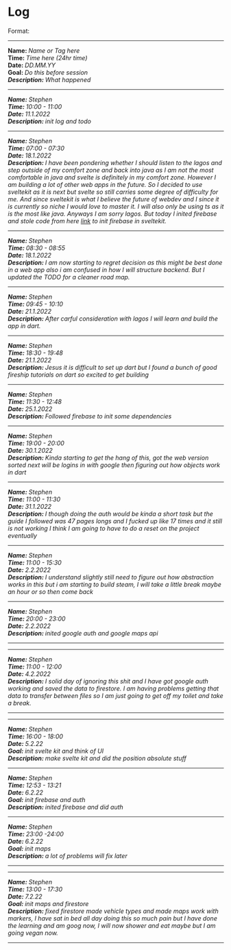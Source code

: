 # Log

Format:

<hr>
<strong>Name: </strong><em>Name or Tag here</em> 
<br>
<strong>Time: </strong>  <em>Time here (24hr time)</em> 
<br>
<strong>Date: </strong>  <em>DD.MM.YY</em> 
<br>
<strong>Goal: </strong> <em>Do this before session
<br>
<strong>Description: </strong> <em>What happened</em>

<hr>

<strong>Name: </strong> Stephen
<br>
<strong>Time: </strong> 10:00 - 11:00
<br>
<strong>Date: </strong> 11.1.2022
<br>
<strong>Description: </strong> init log and todo

<hr>

<strong>Name: </strong> Stephen
<br>
<strong>Time: </strong> 07:00 - 07:30
<br>
<strong>Date: </strong> 18.1.2022
<br>
<strong>Description: </strong> I have been pondering whether I should listen to the lagos and step outside of my comfort zone and back into java as I am not the most comfortable in java and svelte is definitely in my comfort zone. However I am building a lot of other web apps in the future. So I decided to use sveltekit as it is next but svelte so still carries some degree of difficulty for me. And since sveltekit is what I believe the future of webdev and I since it is currently so niche I would love to master it. I will also only be using ts as it is the most like java. Anyways I am sorry lagos. But today I inited firebase and stole code from here [link](https://github.com/CaptainCodeman/sveltekit-example) to init firebase in sveltekit.

<hr>

<strong>Name: </strong> Stephen
<br>
<strong>Time: </strong> 08:30 - 08:55
<br>
<strong>Date: </strong> 18.1.2022
<br>
<strong>Description: </strong> I am now starting to regret decision as this might be best done in a web app also i am confused in how I will structure backend. But I updated the TODO for a cleaner road map.

<hr>

<strong>Name: </strong> Stephen
<br>
<strong>Time: </strong> 09:45 - 10:10
<br>
<strong>Date: </strong> 21.1.2022
<br>
<strong>Description: </strong> After carful consideration with lagos I will learn and build the app in dart.

<hr>

<strong>Name: </strong> Stephen
<br>
<strong>Time: </strong> 18:30 - 19:48
<br>
<strong>Date: </strong> 21.1.2022
<br>
<strong>Description: </strong> Jesus it is difficult to set up dart but I found a bunch of good fireship tutorials on dart so excited to get building

<hr>

<strong>Name: </strong> Stephen
<br>
<strong>Time: </strong> 11:30 - 12:48
<br>
<strong>Date: </strong> 25.1.2022
<br>
<strong>Description: </strong> Followed firebase to init some dependencies

<hr>

<strong>Name: </strong> Stephen
<br>
<strong>Time: </strong> 19:00 - 20:00
<br>
<strong>Date: </strong> 30.1.2022
<br>
<strong>Description: </strong> Kinda starting to get the hang of this, got the web version sorted next will be logins in with google then figuring out how objects work in dart

<hr>

<strong>Name: </strong> Stephen
<br>
<strong>Time: </strong> 11:00 - 11:30
<br>
<strong>Date: </strong> 31.1.2022
<br>
<strong>Description: </strong> I though doing the auth would be kinda a short task but the guide I followed was 47 pages longs and I fucked up like 17 times and it still is not working I think I am going to have to do a reset on the project eventually

<hr>

<strong>Name: </strong> Stephen
<br>
<strong>Time: </strong> 11:00 - 15:30
<br>
<strong>Date: </strong> 2.2.2022
<br>
<strong>Description: </strong> I understand slightly still need to figure out how abstraction works in this but i am starting to build steam, I will take a little break maybe an hour or so then come back

<hr>

<strong>Name: </strong> Stephen
<br>
<strong>Time: </strong> 20:00 - 23:00
<br>
<strong>Date: </strong> 2.2.2022
<br>
<strong>Description: </strong> inited google auth and google maps api

<hr>

<hr>

<strong>Name: </strong> Stephen
<br>
<strong>Time: </strong> 11:00 - 12:00
<br>
<strong>Date: </strong> 4.2.2022
<br>
<strong>Description: </strong> I solid day of ignoring this shit and I have got google auth working and saved the data to firestore. I am having problems getting that data to transfer between files so I am just going to get off my toilet and take a break.

<hr>

<hr>
<strong>Name: </strong> Stephen
<br>
<strong>Time: </strong>  16:00 - 18:00
<br>
<strong>Date: </strong>  5.2.22
<br>
<strong>Goal: </strong> init svelte kit and think of UI 
<br>
<strong>Description: </strong> make svelte kit and did the position absolute stuff

<hr>

<strong>Name: </strong> Stephen
<br>
<strong>Time: </strong> 12:53 - 13:21
<br>
<strong>Date: </strong> 6.2.22
<br>
<strong>Goal: </strong> init firebase and auth
<br>
<strong>Description: </strong>
inited firebase and did auth

<hr>
<strong>Name: </strong> Stephen
<br>
<strong>Time: </strong> 23:00 -24:00
<br>
<strong>Date: </strong> 6.2.22
<br>
<strong>Goal: </strong> init maps
<br>
<strong>Description: </strong>
a lot of problems will fix later
<hr>

<hr>
<strong>Name: </strong> Stephen
<br>
<strong>Time: </strong> 13:00 - 17:30
<br>
<strong>Date: </strong> 7.2.22
<br>
<strong>Goal: </strong> init maps and firestore 
<br>
<strong>Description: </strong>
fixed firestore made vehicle types and made maps work with markers, I have sat in bed all day doing this so much pain but I have done the learning and am goog now, I will now shower and eat maybe but I am going vegan now.
<hr>
